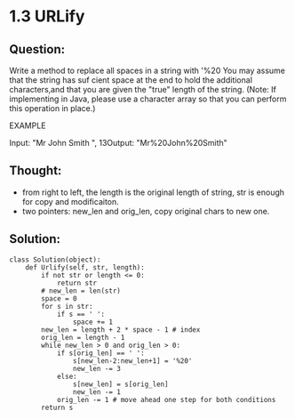 # 1.3 URLify

## Question:

Write a method to replace all spaces in a string with '%20 You may assume that the string has suf cient space at the end to hold the additional characters,and that you are given the "true" length of the string. \(Note: If implementing in Java, please use a character array so that you can perform this operation in place.\)

EXAMPLE

Input: "Mr John Smith ", 13Output: "Mr%20John%20Smith"

## Thought:

* from right to left, the length is the original length of string, str is enough for copy and modificaiton.
* two pointers: new\_len and orig\_len, copy original chars to new one.

## Solution:

```text
class Solution(object):
    def Urlify(self, str, length):
        if not str or length <= 0:
            return str
        # new_len = len(str)
        space = 0
        for s in str:
            if s == ' ':
                space += 1
        new_len = length + 2 * space - 1 # index
        orig_len = length - 1
        while new_len > 0 and orig_len > 0:
            if s[orig_len] == ' ':
                s[new_len-2:new_len+1] = '%20'
                new_len -= 3
            else:
                s[new_len] = s[orig_len]
                new_len -= 1
            orig_len -= 1 # move ahead one step for both conditions
        return s
```



